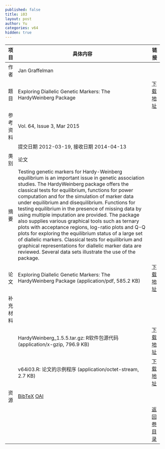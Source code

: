 ```yaml
---
published: false
title: i03
layout: post
author: Yu
categories: v64
hidden: true
---
```


| 项目 | 具体内容 | 链接 |
|---:|---|---|
| 作者 | Jan Graffelman| |
| 题目 | Exploring Diallelic Genetic Markers: The HardyWeinberg Package | [下载地址](http://www.jstatsoft.org/v64/i03/paper) |
| 参考资料 |Vol. 64, Issue 3, Mar 2015 | |
| | 提交日期 2012-03-19, 接收日期 2014-04-13| | 
| 类别 | 论文| |
| 摘要 | Testing genetic markers for Hardy-Weinberg equilibrium is an important issue in genetic association studies. The HardyWeinberg package offers the classical tests for equilibrium, functions for power computation and for the simulation of marker data under equilibrium and disequilibrium. Functions for testing equilibrium in the presence of missing data by using multiple imputation are provided. The package also supplies various graphical tools such as ternary plots with acceptance regions, log-ratio plots and Q-Q plots for exploring the equilibrium status of a large set of diallelic markers. Classical tests for equilibrium and graphical representations for diallelic marker data are reviewed. Several data sets illustrate the use of the package.| |
| 论文 | Exploring Diallelic Genetic Markers: The HardyWeinberg Package  (application/pdf, 585.2 KB)| [下载地址](http://www.jstatsoft.org/v64/i03/paper) |
| 补充材料 | | |
| |HardyWeinberg_1.5.5.tar.gz: R软件包源代码  (application/x-gzip, 796.9 KB)|  [下载地址](http://www.jstatsoft.org/v64/i03/supp/1) |
| |v64i03.R:                   论文的示例程序  (application/octet-stream, 2.7 KB)|  [下载地址](http://www.jstatsoft.org/v64/i03/supp/2) |
| 资源 | [BibTeX](http://www.jstatsoft.org/v64/i03/bibtex) [OAI](http://www.jstatsoft.org/oai?verb=GetRecord&identifier=oai.jstatsoft/v64/i03&prefix=oai_dc)| |
| |  | [返回卷目录]({{site.baseurl}}/volume/v64.html) |